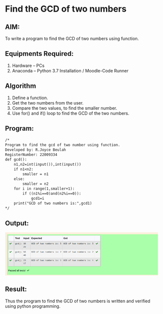 # Find the GCD of two numbers

## AIM:
To write a program to find the GCD of two numbers using function.

## Equipments Required:
1. Hardware – PCs
2. Anaconda – Python 3.7 Installation / Moodle-Code Runner

## Algorithm
1. Define a function.
2. Get the two numbers from the user.
3. Compare the two values, to find the smaller number.
4. Use for() and if() loop to find the GCD of the two numbers.

## Program:
```
/*
Program to find the gcd of two number using function.
Developed by: R.Joyce Beulah
RegisterNumber: 22009334
def gcd():
    n1,n2=int(input()),int(input())
    if n1<n2:
        smaller = n1
    else:
        smaller = n2
    for i in range(1,smaller+1):
        if ((n1%i==0)and(n2%i==0)):
            gcd1=i
    print("GCD of two numbers is:",gcd1)
*/
```

## Output:
![gcd of two number](/GCD%20output.png)


## Result:
Thus the program to find the GCD of two numbers is written and verified using python programming.
